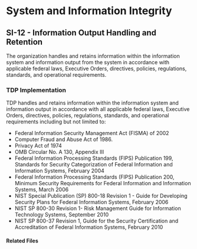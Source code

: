 # System and Information Integrity
## SI-12 - Information Output Handling and Retention

The organization handles and retains information within the information system and 
information output from the system in accordance with applicable federal laws, 
Executive Orders, directives, policies, regulations, standards, and operational 
requirements.

### TDP Implementation

TDP handles and retains information within the information system and information output in accordance with all applicable federal laws, Executive Orders, directives, policies, regulations, standards, and operational requirements including but not limited to:

- Federal Information Security Management Act (FISMA) of 2002
- Computer Fraud and Abuse Act of 1986.
- Privacy Act of 1974
- OMB Circular No. A 130, Appendix III
- Federal Information Processing Standards (FIPS) Publication 199, Standards for Security Categorization of Federal Information and Information Systems, February 2004
- Federal Information Processing Standards (FIPS) Publication 200, Minimum Security Requirements for Federal Information and Information Systems, March 2006
- NIST Special Publication (SP) 800-18 Revision 1 - Guide for Developing Security Plans for Federal Information Systems, February 2006
- NIST SP 800-30 Revision 1- Risk Management Guide for Information Technology Systems, September 2010
- NIST SP 800-37 Revision 1, Guide for the Security Certification and Accreditation of Federal Information Systems, February 2010


#### Related Files
